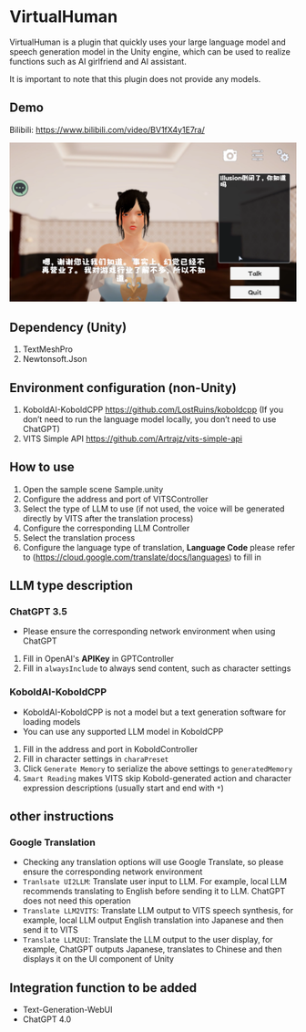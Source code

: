 # VirtualHuman

VirtualHuman is a plugin that quickly uses your large language model and speech generation model in the Unity engine, which can be used to realize functions such as AI girlfriend and AI assistant.

It is important to note that this plugin does not provide any models.

## Demo

Bilibili: https://www.bilibili.com/video/BV1fX4y1E7ra/

<img src="Image/Sample.png">

## Dependency (Unity)
1. TextMeshPro
2. Newtonsoft.Json

## Environment configuration (non-Unity)
1. KoboldAI-KoboldCPP https://github.com/LostRuins/koboldcpp
(If you don’t need to run the language model locally, you don’t need to use ChatGPT)
2. VITS Simple API https://github.com/Artrajz/vits-simple-api

## How to use
1. Open the sample scene Sample.unity
2. Configure the address and port of VITSController
3. Select the type of LLM to use (if not used, the voice will be generated directly by VITS after the translation process)
4. Configure the corresponding LLM Controller
5. Select the translation process
6. Configure the language type of translation, <b>Language Code</b> please refer to (https://cloud.google.com/translate/docs/languages) to fill in

## LLM type description

### ChatGPT 3.5
- Please ensure the corresponding network environment when using ChatGPT
1. Fill in OpenAI's <b>APIKey</b> in GPTController
2. Fill in ``alwaysInclude`` to always send content, such as character settings

### KoboldAI-KoboldCPP
- KoboldAI-KoboldCPP is not a model but a text generation software for loading models
- You can use any supported LLM model in KoboldCPP
1. Fill in the address and port in KoboldController
2. Fill in character settings in ``charaPreset``
3. Click ``Generate Memory`` to serialize the above settings to ``generatedMemory``
4. ``Smart Reading`` makes VITS skip Kobold-generated action and character expression descriptions (usually start and end with ``*``)

## other instructions

### Google Translation
- Checking any translation options will use Google Translate, so please ensure the corresponding network environment
- ``Tranlsate UI2LLM``: Translate user input to LLM. For example, local LLM recommends translating to English before sending it to LLM. ChatGPT does not need this operation
- ``Translate LLM2VITS``: Translate LLM output to VITS speech synthesis, for example, local LLM output English translation into Japanese and then send it to VITS
- ``Translate LLM2UI``: Translate the LLM output to the user display, for example, ChatGPT outputs Japanese, translates to Chinese and then displays it on the UI component of Unity

## Integration function to be added
- Text-Generation-WebUI
- ChatGPT 4.0